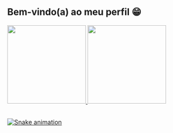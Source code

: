 ## Bem-vindo(a) ao meu perfil 😁 

 <div>
  <a href="https://github.com/devemdobro">
  <img height="180em" src="https://github-readme-stats.vercel.app/api?username=Herimeassis&show_icons=true&theme=tokyonight&include_all_commits=true&count_private=true"/>
  <img height="180em" src="https://github-readme-stats.vercel.app/api/top-langs/?username=Herimeassis&layout=compact&langs_count=6&theme=tokyonight"/>
</div>

 
 <br>
 
 
 
<div> 

 
  ![Snake animation](https://github.com/devemdobro/devemdobro/blob/output/github-contribution-grid-snake.svg)

</div>
